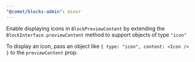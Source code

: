 ```yaml
---
"@comet/blocks-admin": minor
---
```


Enable displaying icons in `BlockPreviewContent` by extending the `BlockInterface.previewContent` method to support objects of type `"icon"`

To display an icon, pass an object like `{ type: "icon", content: <Icon /> }` to the `previewContent` prop.
